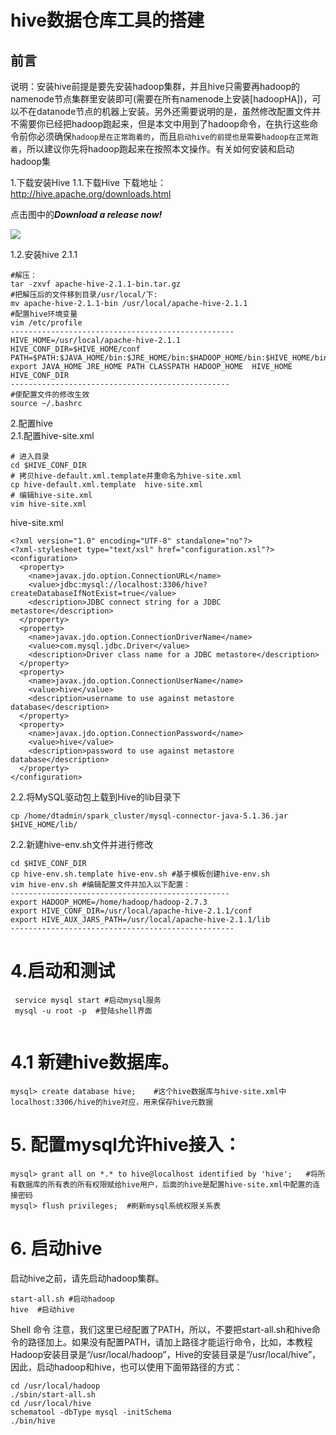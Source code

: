 # hive数据仓库工具的搭建
## 前言  

说明：安装hive前提是要先安装hadoop集群，并且hive只需要再hadoop的namenode节点集群里安装即可(需要在所有namenode上安装[hadoopHA])，可以不在datanode节点的机器上安装。另外还需要说明的是，虽然修改配置文件并不需要你已经把hadoop跑起来，但是本文中用到了hadoop命令，在执行这些命令前你必须确保`hadoop是在正常跑着的`，而且`启动hive的前提也是需要hadoop在正常跑着`，所以建议你先将hadoop跑起来在按照本文操作。有关如何安装和启动hadoop集

1.下载安装Hive
1.1.下载Hive 
下载地址：http://hive.apache.org/downloads.html  

点击图中的***Download a release now!***

![](https://img-blog.csdn.net/20170512220130465?watermark/2/text/aHR0cDovL2Jsb2cuY3Nkbi5uZXQvcHVjYW9fY3Vn/font/5a6L5L2T/fontsize/400/fill/I0JBQkFCMA==/dissolve/70/gravity/Center)

1.2.安装hive 2.1.1
```
#解压：
tar -zxvf apache-hive-2.1.1-bin.tar.gz
#把解压后的文件移到目录/usr/local/下:
mv apache-hive-2.1.1-bin /usr/local/apache-hive-2.1.1
#配置hive环境变量
vim /etc/profile
--------------------------------------------------
HIVE_HOME=/usr/local/apache-hive-2.1.1
HIVE_CONF_DIR=$HIVE_HOME/conf
PATH=$PATH:$JAVA_HOME/bin:$JRE_HOME/bin:$HADOOP_HOME/bin:$HIVE_HOME/bin
export JAVA_HOME JRE_HOME PATH CLASSPATH HADOOP_HOME  HIVE_HOME HIVE_CONF_DIR
-------------------------------------------------
#使配置文件的修改生效
source ~/.bashrc

```

2.配置hive  
2.1.配置hive-site.xml
```
# 进入目录
cd $HIVE_CONF_DIR
# 拷贝hive-default.xml.template并重命名为hive-site.xml
cp hive-default.xml.template  hive-site.xml
# 编辑hive-site.xml
vim hive-site.xml
```
hive-site.xml
```
<?xml version="1.0" encoding="UTF-8" standalone="no"?>
<?xml-stylesheet type="text/xsl" href="configuration.xsl"?>
<configuration>
  <property>
    <name>javax.jdo.option.ConnectionURL</name>
    <value>jdbc:mysql://localhost:3306/hive?createDatabaseIfNotExist=true</value>
    <description>JDBC connect string for a JDBC metastore</description>
  </property>
  <property>
    <name>javax.jdo.option.ConnectionDriverName</name>
    <value>com.mysql.jdbc.Driver</value>
    <description>Driver class name for a JDBC metastore</description>
  </property>
  <property>
    <name>javax.jdo.option.ConnectionUserName</name>
    <value>hive</value>
    <description>username to use against metastore database</description>
  </property>
  <property>
    <name>javax.jdo.option.ConnectionPassword</name>
    <value>hive</value>
    <description>password to use against metastore database</description>
  </property>
</configuration>
```


2.2.将MySQL驱动包上载到Hive的lib目录下  
```
cp /home/dtadmin/spark_cluster/mysql-connector-java-5.1.36.jar $HIVE_HOME/lib/
```
2.2.新建hive-env.sh文件并进行修改
```
cd $HIVE_CONF_DIR
cp hive-env.sh.template hive-env.sh #基于模板创建hive-env.sh
vim hive-env.sh #编辑配置文件并加入以下配置：
-------------------------------------------------
export HADOOP_HOME=/home/hadoop/hadoop-2.7.3
export HIVE_CONF_DIR=/usr/local/apache-hive-2.1.1/conf
export HIVE_AUX_JARS_PATH=/usr/local/apache-hive-2.1.1/lib
--------------------------------------------------
```

# 4.启动和测试
```
 service mysql start #启动mysql服务
 mysql -u root -p  #登陆shell界面
 
```

# 4.1 新建hive数据库。
```
mysql> create database hive;    #这个hive数据库与hive-site.xml中localhost:3306/hive的hive对应，用来保存hive元数据
```
# 5. 配置mysql允许hive接入：
```
mysql> grant all on *.* to hive@localhost identified by 'hive';   #将所有数据库的所有表的所有权限赋给hive用户，后面的hive是配置hive-site.xml中配置的连接密码
mysql> flush privileges;  #刷新mysql系统权限关系表
```

# 6. 启动hive
启动hive之前，请先启动hadoop集群。
```
start-all.sh #启动hadoop
hive  #启动hive
```
Shell 命令
注意，我们这里已经配置了PATH，所以，不要把start-all.sh和hive命令的路径加上。如果没有配置PATH，请加上路径才能运行命令，比如，本教程Hadoop安装目录是“/usr/local/hadoop”，Hive的安装目录是“/usr/local/hive”，因此，启动hadoop和hive，也可以使用下面带路径的方式：
```
cd /usr/local/hadoop
./sbin/start-all.sh
cd /usr/local/hive
schematool -dbType mysql -initSchema
./bin/hive
```